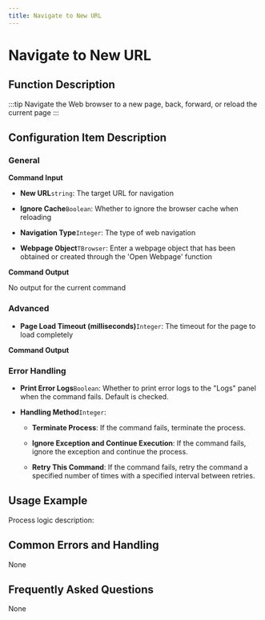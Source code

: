 ```yaml
---
title: Navigate to New URL
---
```


# Navigate to New URL

## Function Description

:::tip 
Navigate the Web browser to a new page, back, forward, or reload the current page
:::

## Configuration Item Description

### General

**Command Input**

- **New URL**`string`: The target URL for navigation

- **Ignore Cache**`Boolean`: Whether to ignore the browser cache when reloading

- **Navigation Type**`Integer`: The type of web navigation

- **Webpage Object**`TBrowser`: Enter a webpage object that has been obtained or created through the 'Open Webpage' function


**Command Output**

No output for the current command

### Advanced

- **Page Load Timeout (milliseconds)**`Integer`: The timeout for the page to load completely


**Command Output**

### Error Handling

- **Print Error Logs**`Boolean`: Whether to print error logs to the "Logs" panel when the command fails. Default is checked. 

- **Handling Method**`Integer`:

    - **Terminate Process**: If the command fails, terminate the process.

    - **Ignore Exception and Continue Execution**: If the command fails, ignore the exception and continue the process.

    - **Retry This Command**: If the command fails, retry the command a specified number of times with a specified interval between retries.

## Usage Example

Process logic description:

## Common Errors and Handling

None

## Frequently Asked Questions

None


